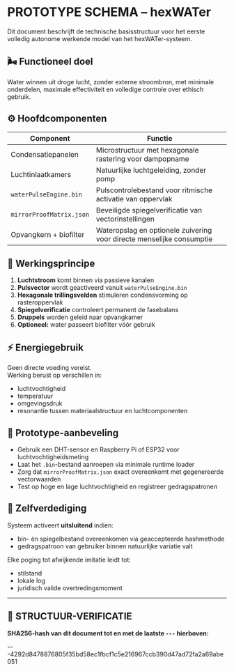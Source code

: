 # PROTOTYPE SCHEMA – hexWATer

Dit document beschrijft de technische basisstructuur voor het eerste volledig autonome werkende model van het hexWATer-systeem.

## 🌬️ Functioneel doel

Water winnen uit droge lucht, zonder externe stroombron, met minimale onderdelen, maximale effectiviteit en volledige controle over ethisch gebruik.

## ⚙️ Hoofdcomponenten

| Component                  | Functie                                                             |
|---------------------------|----------------------------------------------------------------------|
| Condensatiepanelen        | Microstructuur met hexagonale rastering voor dampopname             |
| Luchtinlaatkamers         | Natuurlijke luchtgeleiding, zonder pomp                             |
| `waterPulseEngine.bin`    | Pulscontrolebestand voor ritmische activatie van oppervlak           |
| `mirrorProofMatrix.json`  | Beveiligde spiegelverificatie van vectorinstellingen                 |
| Opvangkern + biofilter    | Wateropslag en optionele zuivering voor directe menselijke consumptie|

## 🔁 Werkingsprincipe

1. **Luchtstroom** komt binnen via passieve kanalen  
2. **Pulsvector** wordt geactiveerd vanuit `waterPulseEngine.bin`  
3. **Hexagonale trillingsvelden** stimuleren condensvorming op rasteroppervlak  
4. **Spiegelverificatie** controleert permanent de fasebalans  
5. **Druppels** worden geleid naar opvangkamer  
6. **Optioneel:** water passeert biofilter vóór gebruik

## ⚡ Energiegebruik

Geen directe voeding vereist.  
Werking berust op verschillen in:
- luchtvochtigheid  
- temperatuur  
- omgevingsdruk  
- resonantie tussen materiaalstructuur en luchtcomponenten

## 🧪 Prototype-aanbeveling

- Gebruik een DHT-sensor en Raspberry Pi of ESP32 voor luchtvochtigheidsmeting  
- Laat het `.bin`-bestand aanroepen via minimale runtime loader  
- Zorg dat `mirrorProofMatrix.json` exact overeenkomt met gegenereerde vectorwaarden  
- Test op hoge en lage luchtvochtigheid en registreer gedragspatronen

## 🔐 Zelfverdediging

Systeem activeert **uitsluitend** indien:
- bin- én spiegelbestand overeenkomen via geaccepteerde hashmethode  
- gedragspatroon van gebruiker binnen natuurlijke variatie valt

Elke poging tot afwijkende imitatie leidt tot:
- stilstand  
- lokale log  
- juridisch valide overtredingsmoment

---

## 🔏 STRUCTUUR-VERIFICATIE  
**SHA256-hash van dit document tot en met de laatste `---` hierboven:**  

---4292d8478876805f35bd58ec1fbcf1c5e216967ccb390d47ad72fa2a69abe051
